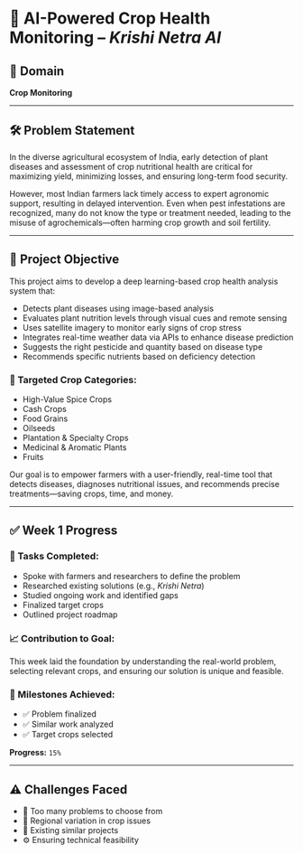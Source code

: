# 🌾 AI-Powered Crop Health Monitoring – *Krishi Netra AI*

## 📌 Domain  
**Crop Monitoring**

---

## 🛠️ Problem Statement  
In the diverse agricultural ecosystem of India, early detection of plant diseases and assessment of crop nutritional health are critical for maximizing yield, minimizing losses, and ensuring long-term food security.  

However, most Indian farmers lack timely access to expert agronomic support, resulting in delayed intervention. Even when pest infestations are recognized, many do not know the type or treatment needed, leading to the misuse of agrochemicals—often harming crop growth and soil fertility.

---

## 🎯 Project Objective  
This project aims to develop a deep learning-based crop health analysis system that:

- Detects plant diseases using image-based analysis  
- Evaluates plant nutrition levels through visual cues and remote sensing  
- Uses satellite imagery to monitor early signs of crop stress  
- Integrates real-time weather data via APIs to enhance disease prediction  
- Suggests the right pesticide and quantity based on disease type  
- Recommends specific nutrients based on deficiency detection  

### 🎯 Targeted Crop Categories:
- High-Value Spice Crops  
- Cash Crops  
- Food Grains  
- Oilseeds  
- Plantation & Specialty Crops  
- Medicinal & Aromatic Plants  
- Fruits  

Our goal is to empower farmers with a user-friendly, real-time tool that detects diseases, diagnoses nutritional issues, and recommends precise treatments—saving crops, time, and money.

---

## ✅ Week 1 Progress

### 📌 Tasks Completed:
- Spoke with farmers and researchers to define the problem  
- Researched existing solutions (e.g., *Krishi Netra*)  
- Studied ongoing work and identified gaps  
- Finalized target crops  
- Outlined project roadmap  

### 📈 Contribution to Goal:
This week laid the foundation by understanding the real-world problem, selecting relevant crops, and ensuring our solution is unique and feasible.

### 🚩 Milestones Achieved:
- ✅ Problem finalized  
- ✅ Similar work analyzed  
- ✅ Target crops selected  

**Progress:** `15%`

---

## ⚠️ Challenges Faced

- 📍 Too many problems to choose from  
- 🌾 Regional variation in crop issues  
- 🔁 Existing similar projects  
- ⚙️ Ensuring technical feasibility  
